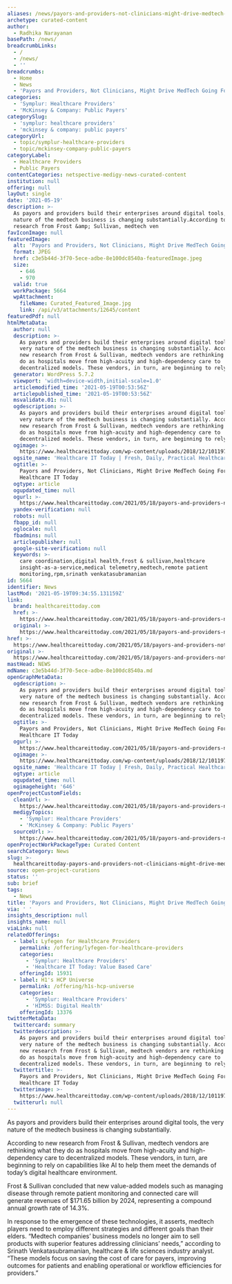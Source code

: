 ```yaml
---
aliases: /news/payors-and-providers-not-clinicians-might-drive-medtech-going-forward
archetype: curated-content
author:
  - Radhika Narayanan
basePath: /news/
breadcrumbLinks:
  - /
  - /news/
  - ''
breadcrumbs:
  - Home
  - News
  - 'Payors and Providers, Not Clinicians, Might Drive MedTech Going Forward'
categories:
  - 'Symplur: Healthcare Providers'
  - 'McKinsey & Company: Public Payers'
categorySlug:
  - 'symplur: healthcare providers'
  - 'mckinsey & company: public payers'
categoryUrl:
  - topic/symplur-healthcare-providers
  - topic/mckinsey-company-public-payers
categoryLabel:
  - Healthcare Providers
  - Public Payers
contentCategories: netspective-medigy-news-curated-content
institution: null
offering: null
layOut: single
date: '2021-05-19'
description: >-
  As payors and providers build their enterprises around digital tools, the very
  nature of the medtech business is changing substantially.According to new
  research from Frost &amp; Sullivan, medtech ven
favIconImage: null
featuredImage:
  alt: 'Payors and Providers, Not Clinicians, Might Drive MedTech Going Forward'
  format: JPEG
  href: c3e5b44d-3f70-5ece-adbe-8e100dc8540a-featuredImage.jpeg
  size:
    - 646
    - 970
  valid: true
  workPackage: 5664
  wpAttachment:
    fileName: Curated_Featured_Image.jpg
    link: /api/v3/attachments/12645/content
featuredPdf: null
htmlMetaData:
  author: null
  description: >-
    As payors and providers build their enterprises around digital tools, the
    very nature of the medtech business is changing substantially. According to
    new research from Frost & Sullivan, medtech vendors are rethinking what they
    do as hospitals move from high-acuity and high-dependency care to
    decentralized models. These vendors, in turn, are beginning to rely on […]
  generator: WordPress 5.7.2
  viewport: 'width=device-width,initial-scale=1.0'
  articlemodified_time: '2021-05-19T00:53:56Z'
  articlepublished_time: '2021-05-19T00:53:56Z'
  msvalidate.01: null
  ogdescription: >-
    As payors and providers build their enterprises around digital tools, the
    very nature of the medtech business is changing substantially. According to
    new research from Frost & Sullivan, medtech vendors are rethinking what they
    do as hospitals move from high-acuity and high-dependency care to
    decentralized models. These vendors, in turn, are beginning to rely on […]
  ogimage: >-
    https://www.healthcareittoday.com/wp-content/uploads/2018/12/1011970336-970px-medical-devices-patient-monitoring-alarms-alert-fatigue.jpg
  ogsite_name: 'Healthcare IT Today | Fresh, Daily, Practical Healthcare IT Insights'
  ogtitle: >-
    Payors and Providers, Not Clinicians, Might Drive MedTech Going Forward |
    Healthcare IT Today
  ogtype: article
  ogupdated_time: null
  ogurl: >-
    https://www.healthcareittoday.com/2021/05/18/payors-and-providers-not-clinicians-might-drive-medtech-going-forward/
  yandex-verification: null
  robots: null
  fbapp_id: null
  oglocale: null
  fbadmins: null
  articlepublisher: null
  google-site-verification: null
  keywords: >-
    care coordination,digital health,frost & sullivan,healthcare
    insight-as-a-service,medical telemetry,medtech,remote patient
    monitoring,rpm,srinath venkatasubramanian
id: 5664
identifier: News
lastMod: '2021-05-19T09:34:55.131159Z'
link:
  brand: healthcareittoday.com
  href: >-
    https://www.healthcareittoday.com/2021/05/18/payors-and-providers-not-clinicians-might-drive-medtech-going-forward/
  original: >-
    https://www.healthcareittoday.com/2021/05/18/payors-and-providers-not-clinicians-might-drive-medtech-going-forward/
href: >-
  https://www.healthcareittoday.com/2021/05/18/payors-and-providers-not-clinicians-might-drive-medtech-going-forward/
original: >-
  https://www.healthcareittoday.com/2021/05/18/payors-and-providers-not-clinicians-might-drive-medtech-going-forward/
mastHead: NEWS
mdName: c3e5b44d-3f70-5ece-adbe-8e100dc8540a.md
openGraphMetaData:
  ogdescription: >-
    As payors and providers build their enterprises around digital tools, the
    very nature of the medtech business is changing substantially. According to
    new research from Frost & Sullivan, medtech vendors are rethinking what they
    do as hospitals move from high-acuity and high-dependency care to
    decentralized models. These vendors, in turn, are beginning to rely on […]
  ogtitle: >-
    Payors and Providers, Not Clinicians, Might Drive MedTech Going Forward |
    Healthcare IT Today
  ogurl: >-
    https://www.healthcareittoday.com/2021/05/18/payors-and-providers-not-clinicians-might-drive-medtech-going-forward/
  ogimage: >-
    https://www.healthcareittoday.com/wp-content/uploads/2018/12/1011970336-970px-medical-devices-patient-monitoring-alarms-alert-fatigue.jpg
  ogsite_name: 'Healthcare IT Today | Fresh, Daily, Practical Healthcare IT Insights'
  ogtype: article
  ogupdated_time: null
  ogimageheight: '646'
openProjectCustomFields:
  cleanUrl: >-
    https://www.healthcareittoday.com/2021/05/18/payors-and-providers-not-clinicians-might-drive-medtech-going-forward/
  medigyTopics:
    - 'Symplur: Healthcare Providers'
    - 'McKinsey & Company: Public Payers'
  sourceUrl: >-
    https://www.healthcareittoday.com/2021/05/18/payors-and-providers-not-clinicians-might-drive-medtech-going-forward/
openProjectWorkPackageType: Curated Content
searchCategory: News
slug: >-
  healthcareittoday-payors-and-providers-not-clinicians-might-drive-medtech-going-forward
source: open-project-curations
status: ''
sub: brief
tags:
  - News
title: 'Payors and Providers, Not Clinicians, Might Drive MedTech Going Forward'
via: ' '
insights_description: null
insights_name: null
viaLink: null
relatedOfferings:
  - label: Lyfegen for Healthcare Providers
    permalink: /offering/lyfegen-for-healthcare-providers
    categories:
      - 'Symplur: Healthcare Providers'
      - 'Healthcare IT Today: Value Based Care'
    offeringId: 15931
  - label: H1's HCP Universe
    permalink: /offering/h1s-hcp-universe
    categories:
      - 'Symplur: Healthcare Providers'
      - 'HIMSS: Digital Health'
    offeringId: 13376
twitterMetaData:
  twittercard: summary
  twitterdescription: >-
    As payors and providers build their enterprises around digital tools, the
    very nature of the medtech business is changing substantially. According to
    new research from Frost & Sullivan, medtech vendors are rethinking what they
    do as hospitals move from high-acuity and high-dependency care to
    decentralized models. These vendors, in turn, are beginning to rely on […]
  twittertitle: >-
    Payors and Providers, Not Clinicians, Might Drive MedTech Going Forward |
    Healthcare IT Today
  twitterimage: >-
    https://www.healthcareittoday.com/wp-content/uploads/2018/12/1011970336-970px-medical-devices-patient-monitoring-alarms-alert-fatigue.jpg
  twitterurl: null
---
```

<p>As payors and providers build their enterprises around digital tools, the very nature of the medtech business is changing substantially.</p><p>According to new research from Frost &amp; Sullivan, medtech vendors are rethinking what they do as hospitals move from high-acuity and high-dependency care to decentralized models. These vendors, in turn, are beginning to rely on capabilities like AI to help them meet the demands of today’s digital healthcare environment.</p><p>Frost &amp; Sullivan concluded that new value-added models such as managing disease through remote patient monitoring and connected care will generate revenues of $171.65 billion by 2024, representing a compound annual growth rate of 14.3%.</p><p>In response to the emergence of these technologies, it asserts, medtech players need to employ different strategies and different goals than their elders. “Medtech companies’ business models no longer aim to sell products with superior features addressing clinicians’ needs,” according to Srinath Venkatasubramanian, healthcare &amp; life sciences industry analyst. “These models focus on saving the cost of care for payers, improving outcomes for patients and enabling operational or workflow efficiencies for providers.”</p>